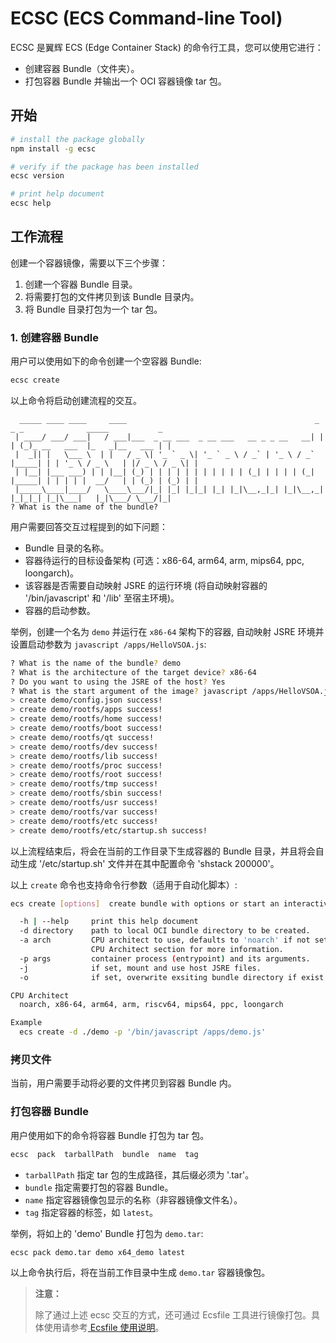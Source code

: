 # ECSC (ECS Command-line Tool)

ECSC 是翼辉 ECS (Edge Container Stack) 的命令行工具，您可以使用它进行：

- 创建容器 Bundle（文件夹）。
- 打包容器 Bundle 并输出一个 OCI 容器镜像 tar 包。

## 开始

``` sh
# install the package globally
npm install -g ecsc

# verify if the package has been installed
ecsc version

# print help document
ecsc help
```

## 工作流程

创建一个容器镜像，需要以下三个步骤：

1. 创建一个容器 Bundle 目录。
2. 将需要打包的文件拷贝到该 Bundle 目录内。
3. 将 Bundle 目录打包为一个 tar 包。

### 1. 创建容器 Bundle

用户可以使用如下的命令创建一个空容器 Bundle:

``` sh
ecsc create
```

以上命令将启动创建流程的交互。

```
  _____ ____ ____     ____                                          _       _ _              _____           _
 | ____/ ___/ ___|   / ___|___  _ __ ___  _ __ ___   __ _ _ __   __| |     | (_)_ __   ___  |_   _|__   ___ | |
 |  _|| |   \___ \  | |   / _ \| '_ ` _ \| '_ ` _ \ / _` | '_ \ / _` |_____| | | '_ \ / _ \   | |/ _ \ / _ \| |
 | |__| |___ ___) | | |__| (_) | | | | | | | | | | | (_| | | | | (_| |_____| | | | | |  __/   | | (_) | (_) | |
 |_____\____|____/   \____\___/|_| |_| |_|_| |_| |_|\__,_|_| |_|\__,_|     |_|_|_| |_|\___|   |_|\___/ \___/|_|
? What is the name of the bundle?
```

用户需要回答交互过程提到的如下问题：
- Bundle 目录的名称。
- 容器待运行的目标设备架构 (可选：x86-64, arm64, arm, mips64, ppc, loongarch)。
- 该容器是否需要自动映射 JSRE 的运行环境 (将自动映射容器的 '/bin/javascript' 和 '/lib' 至宿主环境)。
- 容器的启动参数。

举例，创建一个名为 `demo` 并运行在 `x86-64` 架构下的容器, 自动映射 JSRE 环境并设置启动参数为 `javascript /apps/HelloVSOA.js`:

``` bash
? What is the name of the bundle? demo
? What is the architecture of the target device? x86-64
? Do you want to using the JSRE of the host? Yes
? What is the start argument of the image? javascript /apps/HelloVSOA.js
> create demo/config.json success!
> create demo/rootfs/apps success!
> create demo/rootfs/home success!
> create demo/rootfs/boot success!
> create demo/rootfs/qt success!
> create demo/rootfs/dev success!
> create demo/rootfs/lib success!
> create demo/rootfs/proc success!
> create demo/rootfs/root success!
> create demo/rootfs/tmp success!
> create demo/rootfs/sbin success!
> create demo/rootfs/usr success!
> create demo/rootfs/var success!
> create demo/rootfs/etc success!
> create demo/rootfs/etc/startup.sh success!
```

以上流程结束后，将会在当前的工作目录下生成容器的 Bundle 目录，并且将会自动生成 '/etc/startup.sh' 文件并在其中配置命令 'shstack 200000'。

以上 `create` 命令也支持命令行参数（适用于自动化脚本）:

``` sh
ecs create [options]  create bundle with options or start an interactive wizard. 

  -h | --help     print this help document
  -d directory    path to local OCI bundle directory to be created.
  -a arch         CPU architect to use, defaults to 'noarch' if not set, check
                  CPU Architect section for more information.
  -p args         container process (entrypoint) and its arguments.
  -j              if set, mount and use host JSRE files.
  -o              if set, overwrite exsiting bundle directory if exist.

CPU Architect
  noarch, x86-64, arm64, arm, riscv64, mips64, ppc, loongarch

Example
  ecs create -d ./demo -p '/bin/javascript /apps/demo.js'
```

### 拷贝文件

当前，用户需要手动将必要的文件拷贝到容器 Bundle 内。

### 打包容器 Bundle

用户使用如下的命令将容器 Bundle 打包为 tar 包。

``` bash
ecsc  pack  tarballPath  bundle  name  tag
```

- `tarballPath` 指定 tar 包的生成路径，其后缀必须为 '.tar'。
- `bundle` 指定需要打包的容器 Bundle。
- `name` 指定容器镜像包显示的名称（非容器镜像文件名）。
- `tag` 指定容器的标签，如 `latest`。

举例，将如上的 'demo' Bundle 打包为 `demo.tar`:

``` bash
ecsc pack demo.tar demo x64_demo latest
```

以上命令执行后，将在当前工作目录中生成 `demo.tar` 容器镜像包。

>**注意：**
>
>除了通过上述 ecsc 交互的方式，还可通过 Ecsfile 工具进行镜像打包。具体使用请参考[ Ecsfile 使用说明](./README-Ecsfile.CN.md)。